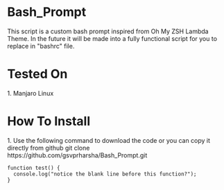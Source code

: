 # Bash_Prompt
This script is a custom bash prompt inspired from Oh My ZSH Lambda Theme. In the future it will be made into a fully functional script for you to replace in "bashrc" file. 

<h1>Tested On </h1>
1. Manjaro Linux

<h1>How To Install</h1>
1. Use the following command to download the code or you can copy it directly from github
git clone https://github.com/gsvprharsha/Bash_Prompt.git

```
function test() {
  console.log("notice the blank line before this function?");
}
```
